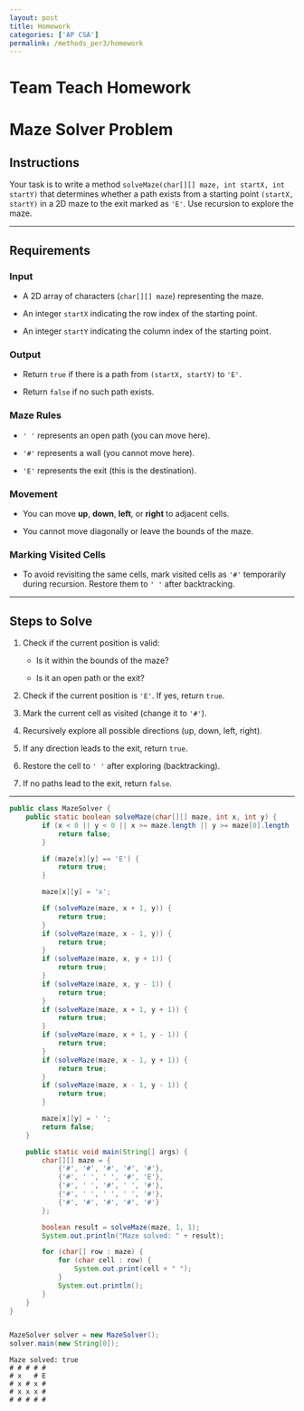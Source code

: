 ```yaml
---
layout: post
title: Homework
categories: ['AP CSA']
permalink: /methods_per3/homework
---
```


# Team Teach Homework

# **Maze Solver Problem**

## **Instructions**


Your task is to write a method `solveMaze(char[][] maze, int startX, int startY)` that determines whether a path exists from a starting point `(startX, startY)` in a 2D maze to the exit marked as `'E'`. Use recursion to explore the maze.

---

## **Requirements**

### **Input**


- A 2D array of characters (`char[][] maze`) representing the maze.  


- An integer `startX` indicating the row index of the starting point.  


- An integer `startY` indicating the column index of the starting point.

### **Output**


- Return `true` if there is a path from `(startX, startY)` to `'E'`.  


- Return `false` if no such path exists.



### **Maze Rules**


- `' '` represents an open path (you can move here).  


- `'#'` represents a wall (you cannot move here).  


- `'E'` represents the exit (this is the destination).  

### **Movement**


- You can move **up**, **down**, **left**, or **right** to adjacent cells.  


- You cannot move diagonally or leave the bounds of the maze.  


### **Marking Visited Cells**


- To avoid revisiting the same cells, mark visited cells as `'#'` temporarily during recursion. Restore them to `' '` after backtracking.

---

## **Steps to Solve**


1. Check if the current position is valid:


   - Is it within the bounds of the maze?


   - Is it an open path or the exit?


2. Check if the current position is `'E'`. If yes, return `true`.


3. Mark the current cell as visited (change it to `'#'`).


4. Recursively explore all possible directions (up, down, left, right).


5. If any direction leads to the exit, return `true`.


6. Restore the cell to `' '` after exploring (backtracking).


7. If no paths lead to the exit, return `false`.

---


```java
public class MazeSolver {
    public static boolean solveMaze(char[][] maze, int x, int y) {
        if (x < 0 || y < 0 || x >= maze.length || y >= maze[0].length || maze[x][y] == '#' || maze[x][y] == 'x') {
            return false;
        }

        if (maze[x][y] == 'E') {
            return true;
        }

        maze[x][y] = 'x';

        if (solveMaze(maze, x + 1, y)) {
            return true;
        }
        if (solveMaze(maze, x - 1, y)) {
            return true;
        }
        if (solveMaze(maze, x, y + 1)) {
            return true;
        }
        if (solveMaze(maze, x, y - 1)) {
            return true;
        }
        if (solveMaze(maze, x + 1, y + 1)) {
            return true;
        }
        if (solveMaze(maze, x + 1, y - 1)) {
            return true;
        }
        if (solveMaze(maze, x - 1, y + 1)) {
            return true;
        }
        if (solveMaze(maze, x - 1, y - 1)) {
            return true;
        }

        maze[x][y] = ' ';
        return false;
    }

    public static void main(String[] args) {
        char[][] maze = {
            {'#', '#', '#', '#', '#'},
            {'#', ' ', ' ', '#', 'E'},
            {'#', ' ', '#', ' ', '#'},
            {'#', ' ', ' ', ' ', '#'},
            {'#', '#', '#', '#', '#'}
        };

        boolean result = solveMaze(maze, 1, 1);
        System.out.println("Maze solved: " + result);

        for (char[] row : maze) {
            for (char cell : row) {
                System.out.print(cell + " ");
            }
            System.out.println();
        }
    }
}


MazeSolver solver = new MazeSolver();
solver.main(new String[0]);
```

    Maze solved: true
    # # # # # 
    # x   # E 
    # x # x # 
    # x x x # 
    # # # # # 

